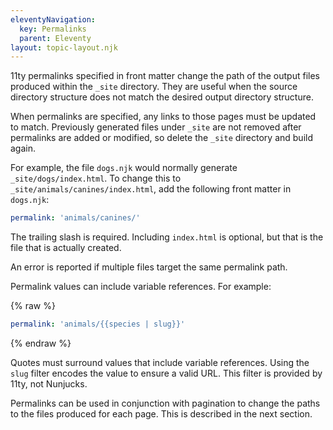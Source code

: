 ```yaml
---
eleventyNavigation:
  key: Permalinks
  parent: Eleventy
layout: topic-layout.njk
---
```


11ty permalinks specified in front matter change
the path of the output files produced within the `_site` directory.
They are useful when the source directory structure
does not match the desired output directory structure.

When permalinks are specified,
any links to those pages must be updated to match.
Previously generated files under `_site` are not removed
after permalinks are added or modified,
so delete the `_site` directory and build again.

For example, the file `dogs.njk` would normally
generate `_site/dogs/index.html`.
To change this to `_site/animals/canines/index.html`,
add the following front matter in `dogs.njk`:

```yaml
permalink: 'animals/canines/'
```

The trailing slash is required.
Including `index.html` is optional,
but that is the file that is actually created.

An error is reported if multiple files target the same permalink path.

Permalink values can include variable references.
For example:

{% raw %}

```yaml
permalink: 'animals/{{species | slug}}'
```

{% endraw %}

Quotes must surround values that include variable references.
Using the `slug` filter encodes the value to ensure a valid URL.
This filter is provided by 11ty, not Nunjucks.

Permalinks can be used in conjunction with pagination
to change the paths to the files produced for each page.
This is described in the next section.
